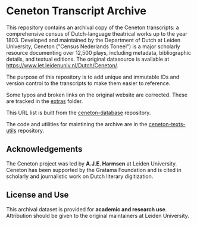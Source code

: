 # Ceneton Transcript Archive

This repository contains an archival copy of the Ceneton transcripts: a comprehensive census of Dutch-language theatrical works up to the year 1803. Developed and maintained by the Department of Dutch at Leiden University, Ceneton ("Census Nederlands Toneel") is a major scholarly resource documenting over 12,500 plays, including metadata, bibliographic details, and textual editions. The original datasource is available at https://www.let.leidenuniv.nl/Dutch/Ceneton/.

The purpose of this repository is to add unique and immutable IDs and version control to the transcripts to make them easier to reference.

Some typos and broken links on the original website are corrected. These are tracked in the [extras](./extras) folder.

This URL list is built from the [ceneton-database](https://github.com/kws/ceneton-database) repository.

The code and utilities for maintining the archive are in the [ceneton-texts-utils](https://github.com/kws/ceneton-texts-utils) repository.

## Acknowledgements

The Ceneton project was led by **A.J.E. Harmsen** at Leiden University. Ceneton has been supported by the Gratama Foundation and is cited in scholarly and journalistic work on Dutch literary digitization.

## License and Use

This archival dataset is provided for **academic and research use**. Attribution should be given to the original maintainers at Leiden University.

